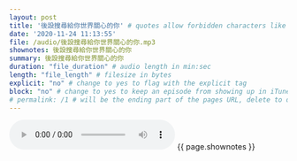 ```yaml
---
layout: post
title: '後設搜尋給你世界關心的你' # quotes allow forbidden characters like the colon
date: '2020-11-24 11:13:55'
file: /audio/後設搜尋給你世界關心的你.mp3
shownotes: 後設搜尋給你世界關心的你
summary: 後設搜尋給你世界關心的你
duration: "file_duration" # audio length in min:sec
length: "file_length" # filesize in bytes
explicit: "no" # change to yes to flag with the explicit tag
block: "no" # change to yes to keep an episode from showing up in iTunes
# permalink: /1 # will be the ending part of the pages URL, delete to default to the title
---
```


<audio controls>
<source src="{{site.url}}{{site.baseurl}}{{ page.file }}" type="audio/x-mp3">
Your browser does not support the audio element.
</audio>
{{ page.shownotes }}
